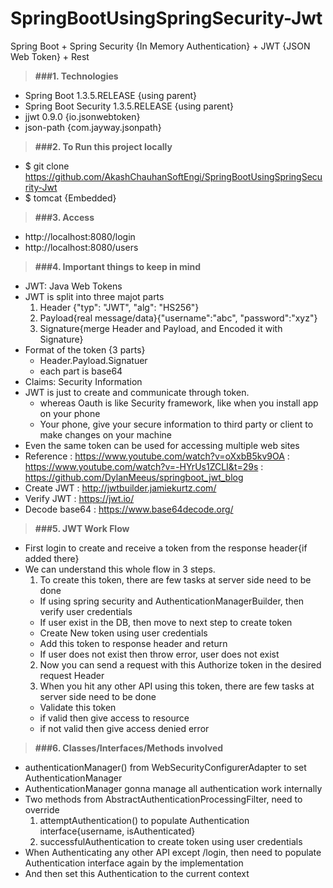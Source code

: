 # SpringBootUsingSpringSecurity-Jwt
Spring Boot + Spring Security {In Memory Authentication} + JWT {JSON Web Token} + Rest

> **###1. Technologies**
* Spring Boot 1.3.5.RELEASE {using parent}
* Spring Boot Security 1.3.5.RELEASE {using parent}
* jjwt 0.9.0 {io.jsonwebtoken}
* json-path {com.jayway.jsonpath}

> **###2. To Run this project locally**
* $ git clone https://github.com/AkashChauhanSoftEngi/SpringBootUsingSpringSecurity-Jwt
* $ tomcat {Embedded}

> **###3.  Access** 
* http://localhost:8080/login
* http://localhost:8080/users

> **###4. Important things to keep in mind**
* JWT: Java Web Tokens
* JWT is split into three majot parts
  1. Header {"typ": "JWT", "alg": "HS256"}
  2. Payload{real message/data}{"username":"abc", "password":"xyz"}
  3. Signature{merge Header and Payload, and Encoded it with Signature}
* Format of the token {3 parts}
  - Header.Payload.Signatuer
  - each part is base64
* Claims: Security Information
* JWT is just to create and communicate through token.
  - whereas Oauth is like Security framework, like when you install app on your phone
  - Your phone, give your secure information to third party or client to make changes on your machine
* Even the same token can be used for accessing multiple web sites
* Reference		: https://www.youtube.com/watch?v=oXxbB5kv9OA
			: https://www.youtube.com/watch?v=-HYrUs1ZCLI&t=29s
			: https://github.com/DylanMeeus/springboot_jwt_blog
* Create JWT	  	: http://jwtbuilder.jamiekurtz.com/
* Verify JWT	  	: https://jwt.io/
* Decode base64 	: https://www.base64decode.org/

> **###5. JWT Work Flow**
* First login to create and receive a token from the response header{if added there}
* We can understand this whole flow in 3 steps.
  1. To create this token, there are few tasks at server side need to be done
    - If using spring security and AuthenticationManagerBuilder, then verify user credentials
    - If user exist in the DB, then move to next step to create token
    - Create New token using user credentials
    - Add this token to response header and return
    - If user does not exist then throw error, user does not exist
  2. Now you can send a request with this Authorize token in the desired request Header
  3. When you hit any other API using this token, there are few tasks at server side need to be done
    - Validate this token
    - if valid then give access to resource
    - if not valid then give access denied error
  
> **###6. Classes/Interfaces/Methods involved**
* authenticationManager() from WebSecurityConfigurerAdapter to set AuthenticationManager
* AuthenticationManager gonna manage all authentication work internally
* Two methods from AbstractAuthenticationProcessingFilter, need to override
	1. attemptAuthentication() to populate Authentication interface{username, isAuthenticated}
   	2. successfulAuthentication to create token using user credentials
* When Authenticating any other API except /login, then need to populate Authentication interface again by the implementation
* And then set this Authentication to the current context

